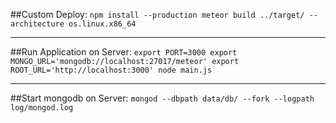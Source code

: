 ##Custom Deploy:
`npm install --production
meteor build ../target/ --architecture os.linux.x86_64`
***
##Run Application on Server:
`export PORT=3000
export MONGO_URL='mongodb://localhost:27017/meteor'
export ROOT_URL='http://localhost:3000'
node main.js`
***
##Start mongodb on Server:
`mongod --dbpath data/db/ --fork --logpath log/mongod.log`

